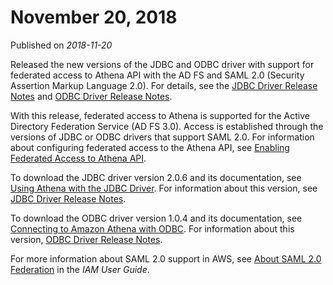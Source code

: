 # November 20, 2018<a name="release-note-2018-11-20"></a>

Published on *2018\-11\-20*

Released the new versions of the JDBC and ODBC driver with support for federated access to Athena API with the AD FS and SAML 2\.0 \(Security Assertion Markup Language 2\.0\)\. For details, see the [JDBC Driver Release Notes](https://s3.amazonaws.com/athena-downloads/drivers/JDBC/SimbaAthenaJDBC_2.0.6/docs/release-notes.txt) and [ODBC Driver Release Notes](https://s3.amazonaws.com/athena-downloads/drivers/ODBC/SimbaAthenaODBC_1.0.4/release-notes.txt )\.

With this release, federated access to Athena is supported for the Active Directory Federation Service \(AD FS 3\.0\)\. Access is established through the versions of JDBC or ODBC drivers that support SAML 2\.0\. For information about configuring federated access to the Athena API, see [Enabling Federated Access to Athena API](access-federation-saml.md)\.

To download the JDBC driver version 2\.0\.6 and its documentation, see [Using Athena with the JDBC Driver](connect-with-jdbc.md)\. For information about this version, see [JDBC Driver Release Notes](https://s3.amazonaws.com/athena-downloads/drivers/JDBC/SimbaAthenaJDBC_2.0.6/docs/release-notes.txt)\.

To download the ODBC driver version 1\.0\.4 and its documentation, see [Connecting to Amazon Athena with ODBC](connect-with-odbc.md)\. For information about this version, [ODBC Driver Release Notes](https://s3.amazonaws.com/athena-downloads/drivers/ODBC/SimbaAthenaODBC_1.0.4/release-notes.txt )\. 

For more information about SAML 2\.0 support in AWS, see [About SAML 2\.0 Federation](https://docs.aws.amazon.com/IAM/latest/UserGuide/id_roles_providers_saml.html) in the *IAM User Guide*\. 